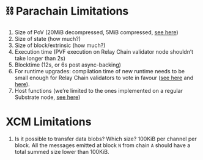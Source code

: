 # ⛓️ Parachain Limitations

1. Size of PoV (20MiB decompressed, 5MiB compressed, [see here](https://polkadot-blockchain-academy.github.io/pba-book/polkadot/cumulus/page.html?highlight=pov#example-of-witness-data-construction))
2. Size of state (how much?)
3. Size of block/extrinsic (how much?)
4. Execution time (PVF execution on Relay Chain validator node shouldn’t take longer than 2s)
5. Blocktime (12s, or 6s post async-backing)
6. For runtime upgrades: compilation time of new runtime needs to be small enough for Relay Chain validators to vote in favour ([see here](https://paritytech.github.io/polkadot/book/pvf-prechecking.html) and [here](https://github.com/paritytech-stg/polkadot-sdk/blob/9aa7526/cumulus/docs/overview.md#runtime-upgrade)).
7. Host functions (we’re limited to the ones implemented on a regular Substrate node, [see here](https://github.com/paritytech/polkadot-sdk/blob/1d9ec572764d1fc74c0f46832318c0ce4e99114a/substrate/primitives/io/src/lib.rs#L1785))

# XCM Limitations 
1. Is it possible to transfer data blobs? Which size?
	100KiB per channel per block. All the messages emitted at block `N` from chain `A` should have a total summed size lower than 100KiB.
